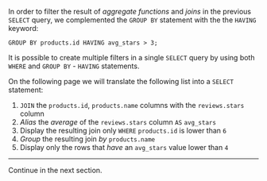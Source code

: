 In order to filter the result of _aggregate functions_ and _joins_ in the previous `SELECT` query, we complemented the `GROUP BY` statement with the the `HAVING` keyword: 

```
GROUP BY products.id HAVING avg_stars > 3;
```

It is possible to create multiple filters in a single `SELECT` query by using both `WHERE` and `GROUP BY` - `HAVING` statements. 

On the following page we will translate the following list into a `SELECT` statement:

1. `JOIN` the `products.id`, `products.name` columns with the `reviews.stars` column
2. _Alias_ the _average_ of the `reviews.stars` column `AS` `avg_stars`
3. Display the resulting join only `WHERE` `products.id` is lower than `6`
4. _Group_ the resulting join _by_ `products.name`
5. Display only the rows that _have_ an `avg_stars` value lower than `4`

---
Continue in the next section.
